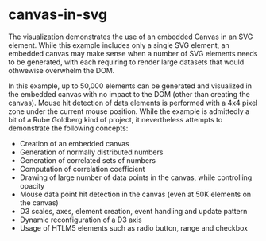 # canvas-in-svg

The visualization demonstrates the use of an embedded Canvas in an SVG element. While this example includes only a single SVG element, an embedded canvas may make sense when a number of SVG elements needs to be generated, with each requiring to render large datasets that would othwewise overwhelm the DOM. 

In this example, up to 50,000 elements can be generated and visualized in the embedded canvas with no impact to the DOM (other than creating the canvas). Mouse hit detection of data elements is performed with a 4x4 pixel zone under the current mouse position. While the example is admittedly a bit of a Rube Goldberg kind of project, it nevertheless attempts to demonstrate the following concepts:

- Creation of an embedded canvas
- Generation of normally distributed numbers
- Generation of correlated sets of numbers
- Computation of correlation coefficient
- Drawing of large number of data points in the canvas, while controlling opacity
- Mouse data point hit detection in the canvas (even at 50K elements on the canvas)
- D3 scales, axes, element creation, event handling and update pattern
- Dynamic reconfiguration of a D3 axis
- Usage of HTLM5 elements such as radio button, range and checkbox
